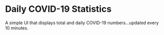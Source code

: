 # Daily COVID-19 Statistics

A simple UI that displays total and daily COVID-19 numbers...updated every 10 minutes. 
